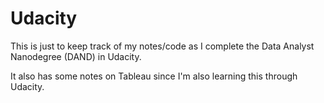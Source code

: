# Udacity

This is just to keep track of my notes/code as I complete the Data Analyst Nanodegree (DAND) in Udacity. 

It also has some notes on Tableau since I'm also learning this through Udacity.
